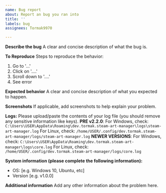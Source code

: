 ```yaml
---
name: Bug report
about: Report an bug you ran into
title: ''
labels: bug
assignees: Tormak9970

---
```


**Describe the bug**
A clear and concise description of what the bug is.

**To Reproduce**
Steps to reproduce the behavior:
1. Go to '...'
2. Click on '....'
3. Scroll down to '....'
4. See error

**Expected behavior**
A clear and concise description of what you expected to happen.

**Screenshots**
If applicable, add screenshots to help explain your problem.

**Logs:**
Please upload/paste the contents of your log file (you should remove any sensitive information like keys).
**PRE v2.2.0**:
For Windows, check: `C:\Users\USER\AppData\Roaming\dev.tormak.steam-art-manager\logs\steam-art-manager.log`
For Linux, check: `/home/USER/.config/dev.tormak.steam-art-manager/logs/steam-art-manager.log`
**NEWER VERSIONS**:
For Windows, check: `C:\Users\USER\AppData\Roaming\dev.tormak.steam-art-manager\logs\core.log`
For Linux, check: `/home/USER/.config/dev.tormak.steam-art-manager/logs/core.log`

**System information (please complete the following information):**
 - OS: [e.g. Windows 10, Ubuntu, etc]
 - Version [e.g. v1.0.0]

**Additional information**
Add any other information about the problem here.
